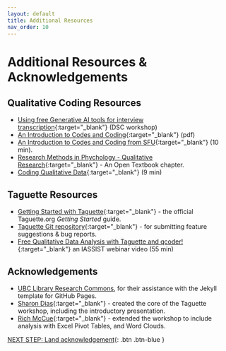```yaml
---
layout: default
title: Additional Resources
nav_order: 10
---
```

# Additional Resources & Acknowledgements

## Qualitative Coding Resources

- [Using free Generative AI tools for interview transcription](https://lib.uvic.ca/transcription){:target="_blank"} (DSC workshop)
- [An Introduction to Codes and Coding](https://www.sagepub.com/sites/default/files/upm-binaries/24614_01_Saldana_Ch_01.pdf){:target="_blank"} (pdf)
- [An Introduction to Codes and Coding from SFU](https://www.sfu.ca/~palys/Saldana-CodingManualForQualResearch-IntroToCodes&Coding.pdf){:target="_blank"} (10 min).
- [Research Methods in Phychology - Qualitative Research](https://opentextbc.ca/researchmethods/chapter/qualitative-research/){:target="_blank"} - An Open Textbook chapter.
- [Coding Qualitative Data](https://www.youtube.com/watch?v=lYzhgMZii3o){:target="_blank"} (9 min)

## Taguette Resources

- [Getting Started with Taguette](https://www.taguette.org/getting-started.html){:target="_blank"} - the official Taguette.org _Getting Started_ guide.
- [Taguette Git repository](https://gitlab.com/remram44/taguette){:target="_blank"} - for submitting feature suggestions & bug reports.
- [Free Qualitative Data Analysis with Taguette and qcoder!](https://www.youtube.com/watch?v=OIB_xLlM8Fw){:target="_blank"} an IASSIST webinar video (55 min)

## Acknowledgements

- [UBC Library Research Commons](https://github.com/ubc-library-rc/), for their assistance with the Jekyll template for GitHub Pages.
- [Sharon Dias](https://ca.linkedin.com/in/sharonddias){:target="_blank"} - created the core of the Taguette workshop, including the introductory presentation.
- [Rich McCue](https://richmccue.com/){:target="_blank"} - extended the workshop to include analysis with Excel Pivot Tables, and Word Clouds.

[NEXT STEP: Land acknowledgement](land-acknowledgement.html){: .btn .btn-blue }
